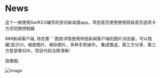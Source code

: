 # News

这个一款使用Swift3.0编写的资讯新闻类app，项目首页使用使用网易首页选项卡方式切换控制器

###新闻客户端, 待完善```
图库详情使用传统新闻客户端的图片浏览器，可以隐藏/显示UI，缩放图片，保存图片，多种手势操作。
集成推送、第三方分享、第三方登录等SDK，项目代码注释清晰!



效果图: 

![image](http://ww3.sinaimg.cn/large/72f96cbajw1f88lx708xfg20aw0j4alh.gif)


